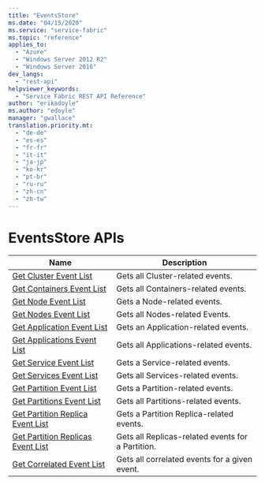 ```yaml
---
title: "EventsStore"
ms.date: "04/15/2020"
ms.service: "service-fabric"
ms.topic: "reference"
applies_to: 
  - "Azure"
  - "Windows Server 2012 R2"
  - "Windows Server 2016"
dev_langs: 
  - "rest-api"
helpviewer_keywords: 
  - "Service Fabric REST API Reference"
author: "erikadoyle"
ms.author: "edoyle"
manager: "gwallace"
translation.priority.mt: 
  - "de-de"
  - "es-es"
  - "fr-fr"
  - "it-it"
  - "ja-jp"
  - "ko-kr"
  - "pt-br"
  - "ru-ru"
  - "zh-cn"
  - "zh-tw"
---
```

# EventsStore APIs

| Name | Description |
| --- | --- |
| [Get Cluster Event List](sfclient-v71-api-getclustereventlist.md) | Gets all Cluster-related events.<br/> |
| [Get Containers Event List](sfclient-v71-api-getcontainerseventlist.md) | Gets all Containers-related events.<br/> |
| [Get Node Event List](sfclient-v71-api-getnodeeventlist.md) | Gets a Node-related events.<br/> |
| [Get Nodes Event List](sfclient-v71-api-getnodeseventlist.md) | Gets all Nodes-related Events.<br/> |
| [Get Application Event List](sfclient-v71-api-getapplicationeventlist.md) | Gets an Application-related events.<br/> |
| [Get Applications Event List](sfclient-v71-api-getapplicationseventlist.md) | Gets all Applications-related events.<br/> |
| [Get Service Event List](sfclient-v71-api-getserviceeventlist.md) | Gets a Service-related events.<br/> |
| [Get Services Event List](sfclient-v71-api-getserviceseventlist.md) | Gets all Services-related events.<br/> |
| [Get Partition Event List](sfclient-v71-api-getpartitioneventlist.md) | Gets a Partition-related events.<br/> |
| [Get Partitions Event List](sfclient-v71-api-getpartitionseventlist.md) | Gets all Partitions-related events.<br/> |
| [Get Partition Replica Event List](sfclient-v71-api-getpartitionreplicaeventlist.md) | Gets a Partition Replica-related events.<br/> |
| [Get Partition Replicas Event List](sfclient-v71-api-getpartitionreplicaseventlist.md) | Gets all Replicas-related events for a Partition.<br/> |
| [Get Correlated Event List](sfclient-v71-api-getcorrelatedeventlist.md) | Gets all correlated events for a given event.<br/> |

